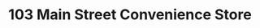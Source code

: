 ---
title: "103 Main Street Convenience Store"
url: /chambersburg/103-main-street-convenience-store/
shop: convenience
---
